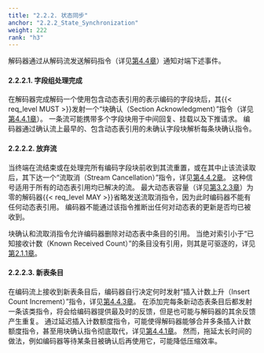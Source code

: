 ```yaml
---
title: "2.2.2. 状态同步"
anchor: "2.2.2_State_Synchronization"
weight: 222
rank: "h3"
---
```


解码器通过从解码流发送解码指令（详见[第4.4章]()）通知对端下述事件。

#### 2.2.2.1. 字段组处理完成

在解码器完成解码一个使用包含动态表引用的表示编码的字段块后，其{{< req_level MUST >}}发射一个“块确认（Section Acknowledgment）”指令（详见[第4.4.1章]()）。
一条流可能携带多个字段块用于中间回复、挂载以及下推请求。
编码器通过确认流上最早的、包含动态表引用的未确认字段块解析每条块确认指令。

#### 2.2.2.2. 放弃流

当终端在流结束或在处理完所有编码字段块前收到其流重置，或在其中止该流读取后，其下达一个“流取消（Stream Cancellation）”指令，详见[第4.4.2章]()。
这种信号适用于所有的动态表引用均已解决的流。
最大动态表容量（详见[第3.2.3章]()）为零的解码器{{< req_level MAY >}}省略发送流取消指令，因为此时编码器不能有任何动态表引用。
编码器不能通过该指令推断出任何对动态表的更新是否均已被收到。

块确认和流取消指令允许编码器删除对动态表中条目的引用。
当绝对索引小于“已知接收计数（Known Received Count）”的条目没有引用，则其是可驱逐的，详见[第2.1.1章]()。

#### 2.2.2.3. 新表条目

在编码流上接收到新表条目后，编码器自行决定何时发射“插入计数上升（Insert Count Increment）”指令，详见[第4.4.3章]()。
在添加完每条新动态表条目后都发射一条该类指令，将会给编码器提供最及时的反馈，但是也可能与解码器的其余反馈产生重复。
通过延迟插入计数额度指令，可能使得解码器能够合并多条插入计数额度指令，甚至用块确认指令彻底取代，详见[第4.4.1章]()。
然而，拖延太长时间的做法，例如编码器等待某条目被确认后再使用它，可能降低压缩效率。
